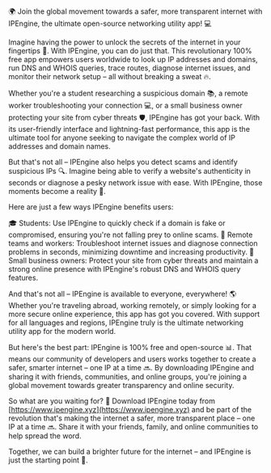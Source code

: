 🌍 Join the global movement towards a safer, more transparent internet with IPEngine, the ultimate open-source networking utility app! 💻️

Imagine having the power to unlock the secrets of the internet in your fingertips 📡. With IPEngine, you can do just that. This revolutionary 100% free app empowers users worldwide to look up IP addresses and domains, run DNS and WHOIS queries, trace routes, diagnose internet issues, and monitor their network setup – all without breaking a sweat 🔥.

Whether you're a student researching a suspicious domain 📚, a remote worker troubleshooting your connection 💻️, or a small business owner protecting your site from cyber threats 🛡️, IPEngine has got your back. With its user-friendly interface and lightning-fast performance, this app is the ultimate tool for anyone seeking to navigate the complex world of IP addresses and domain names.

But that's not all – IPEngine also helps you detect scams and identify suspicious IPs 🔍. Imagine being able to verify a website's authenticity in seconds or diagnose a pesky network issue with ease. With IPEngine, those moments become a reality 🚀.

Here are just a few ways IPEngine benefits users:

🎓 Students: Use IPEngine to quickly check if a domain is fake or compromised, ensuring you're not falling prey to online scams.
💼 Remote teams and workers: Troubleshoot internet issues and diagnose connection problems in seconds, minimizing downtime and increasing productivity.
🏢 Small business owners: Protect your site from cyber threats and maintain a strong online presence with IPEngine's robust DNS and WHOIS query features.

And that's not all – IPEngine is available to everyone, everywhere! 🌎 Whether you're traveling abroad, working remotely, or simply looking for a more secure online experience, this app has got you covered. With support for all languages and regions, IPEngine truly is the ultimate networking utility app for the modern world.

But here's the best part: IPEngine is 100% free and open-source 📊. That means our community of developers and users works together to create a safer, smarter internet – one IP at a time 🔜. By downloading IPEngine and sharing it with friends, communities, and online groups, you're joining a global movement towards greater transparency and online security.

So what are you waiting for? 🎉 Download IPEngine today from [https://www.ipengine.xyz](https://www.ipengine.xyz) and be part of the revolution that's making the internet a safer, more transparent place – one IP at a time 🔜. Share it with your friends, family, and online communities to help spread the word.

Together, we can build a brighter future for the internet – and IPEngine is just the starting point 🚀.